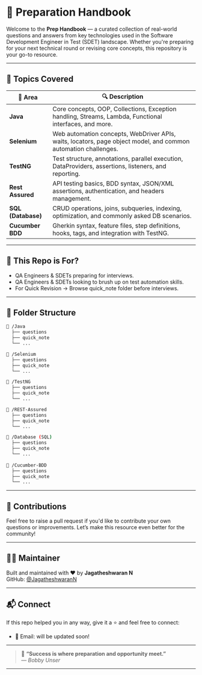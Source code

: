 # 🧠 Preparation Handbook

Welcome to the **Prep Handbook** — a curated collection of real-world questions and answers from key technologies used
in the Software Development Engineer in Test (SDET) landscape. Whether you're preparing for your next technical round or 
revising core concepts, this repository is your go-to resource.

---

## 📌 Topics Covered

| 🔹 Area             | 🔍 Description                                         |
|---------------------|--------------------------------------------------------|
| **Java**            | Core concepts, OOP, Collections, Exception handling, Streams, Lambda, Functional interfaces, and more. |
| **Selenium**        | Web automation concepts, WebDriver APIs, waits, locators, page object model, and common automation challenges. |
| **TestNG**          | Test structure, annotations, parallel execution, DataProviders, assertions, listeners, and reporting. |
| **Rest Assured**    | API testing basics, BDD syntax, JSON/XML assertions, authentication, and headers management. |
| **SQL (Database)**  | CRUD operations, joins, subqueries, indexing, optimization, and commonly asked DB scenarios. |
| **Cucumber BDD**    | Gherkin syntax, feature files, step definitions, hooks, tags, and integration with TestNG. |

---

## 🎯 This Repo is For?

- QA Engineers & SDETs preparing for interviews.
- QA Engineers & SDETs looking to brush up on test automation skills.
- For Quick Revision → Browse quick_note folder before interviews.

---

## 📁 Folder Structure
``` bash
📁 /Java  
  ├── questions
  ├── quick_note
  └── ...  

📁 /Selenium  
  ├── questions
  ├── quick_note
  └── ...  

📁 /TestNG  
  ├── questions
  ├── quick_note
  └── ...  

📁 /REST-Assured  
  ├── questions
  ├── quick_note
  └── ...  

📁 /Database (SQL)
  ├── questions
  ├── quick_note
  └── ...  
  
📁 /Cucumber-BDD  
  ├── questions
  ├── quick_note
  └── ...  
  ```
---

## 🙌 Contributions
Feel free to raise a pull request if you'd like to contribute your own questions or improvements. 
Let’s make this resource even better for the community!

---

## 🧑🏻 Maintainer
Built and maintained with ❤️ by **Jagatheshwaran N**  
GitHub: [@JagatheshwaranN](https://github.com/JagatheshwaranN)

---

## 📬 Connect
If this repo helped you in any way, give it a ⭐ and feel free to connect:
- 📧 Email: will be updated soon!

---

> 💬 **“Success is where preparation and opportunity meet.”**  
> — *Bobby Unser*

---

